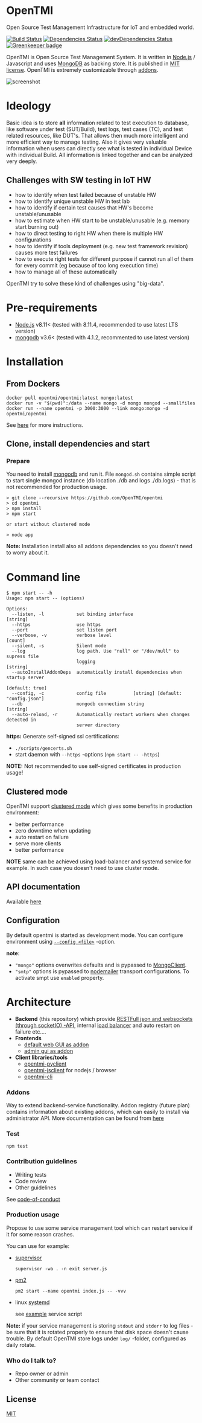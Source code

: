 # OpenTMI
Open Source Test Management Infrastructure for IoT and embedded world.

 [![Build Status][build-image]][build-url]
 [![Dependencies Status][depupdated-image]][depupdated-url]
 [![devDependencies Status][devdepupdated-image]][devdepupdated-url]
 [![Greenkeeper badge](https://badges.greenkeeper.io/OpenTMI/opentmi.svg)](https://greenkeeper.io/)


 <!--
[![Test Coverage][coveralls-image]][coveralls-url]
-->

OpenTMI is Open Source Test Management System. It is written in [Node.js][Node.js] / 
Javascript and uses [MongoDB][MongoDB] as backing store. It is published in [MIT license](LICENSE.md).
OpenTMI is extremely customizable through [addons](doc/addons.md).

![screenshot](doc/screenshot.jpg)

# Ideology

Basic idea is to store **all** information related to test execution to database, like software under test (SUT/Build), test logs, test cases (TC), and test related resources, like DUT's. That allows then much more intelligent and more efficient way to manage testing. Also it gives very valuable information when users can directly see what is tested in individual Device with individual Build. All information is linked together and can be analyzed very deeply.

## Challenges with SW testing in IoT HW
* how to identify when test failed because of unstable HW
* how to identify unique unstable HW in test lab
* how to identify if certain test causes that HW's become unstable/unusable
* how to estimate when HW start to be unstable/unusable (e.g. memory start burning out)
* how to direct testing to right HW when there is multiple HW configurations
* how to identify if tools deployment (e.g. new test framework revision) causes more test failures
* how to execute right tests for different purpose if cannot run all of them for every commit (eg because of too long execution time)
* how to manage all of these automatically

OpenTMI try to solve these kind of challenges using "big-data".

# Pre-requirements

* [Node.js][Node.js] v8.11< (tested with 8.11.4, recommended to use latest LTS version)
* [mongodb][MongoDB] v3.6< (tested with 4.1.2, recommented to use latest version)

# Installation

## From Dockers

```
docker pull opentmi/opentmi:latest mongo:latest
docker run -v "$(pwd)":/data --name mongo -d mongo mongod --smallfiles
docker run --name opentmi -p 3000:3000 --link mongo:mongo -d opentmi/opentmi
```

See [here](doc/docker.md) for more instructions.

## Clone, install dependencies and start

### Prepare

You need to install [mongodb][MongoDB] and run it. File `mongod.sh` contains simple script to start single
mongod instance (db location ./db and logs ./db.logs) - that is not recommended for production usage.

```
> git clone --recursive https://github.com/OpenTMI/opentmi
> cd opentmi
> npm install
> npm start

or start without clustered mode

> node app
```

**Note:** Installation install also all addons dependencies so you doesn't need to worry about it.

# Command line

```
$ npm start -- -h
Usage: npm start -- (options)

Options:
  --listen, -l            set binding interface                         [string]
  --https                 use https
  --port                  set listen port
  --verbose, -v           verbose level                                  [count]
  --silent, -s            Silent mode
  --log                   log path. Use "null" or "/dev/null" to supress file
                          logging                                       [string]
  --autoInstallAddonDeps  automatically install dependencies when startup server
                                                                 [default: true]
  --config, -c            config file          [string] [default: "config.json"]
  --db                    mongodb connection string                     [string]
  --auto-reload, -r       Automatically restart workers when changes detected in
                          server directory
```

**https:**
Generate self-signed ssl certifications:
* `./scripts/gencerts.sh`
* start daemon with `--https` -options (`npm start -- -https`)

**NOTE:** Not recommended to use self-signed certificates in production usage!

## Clustered mode

OpenTMI support [clustered mode](doc/cluster.md) which gives some benefits in production environment:
* better performance
* zero downtime when updating
* auto restart on failure
* serve more clients
* better performance

**NOTE** same can be achieved using load-balancer and systemd service for example.
In such case you doesn't need to use cluster mode.

## API documentation
Available [here](doc/APIs)

## Configuration

By default opentmi is started as development mode. You can configure environment using [`--config <file>`](`config.example.json`) -option.

**note**:
* `"mongo"` options overwrites defaults and is pypassed to [MongoClient](http://mongodb.github.io/node-mongodb-native/3.0/api/MongoClient.html).
* `"smtp"` options is pypassed to [nodemailer](https://nodemailer.com/smtp/) transport configurations. To activate smpt use `enabled` property.

# Architecture

* **Backend** (this repository)
    which provide [RESTFull json and websockets (through socketIO) -API](doc/APIs), internal [load balancer](doc/cluster.md) and auto restart on failure etc....
* **Frontends**
  * [default web GUI as addon](https://github.com/opentmi/opentmi-default-gui)
  * [admin gui as addon](https://github.com/opentmi/opentmi-adminui)
* **Client libraries/tools**
  * [opentmi-pyclient](https://github.com/opentmi/opentmi-pyclient)
  * [opentmi-jsclient](https://github.com/opentmi/opentmi-jsclient) for nodejs / browser
  * [opentmi-cli](https://github.com/opentmi/opentmi-cli)

### Addons
Way to extend backend-service functionality. Addon registry (future plan) contains information
about existing addons, which can easily to install via administrator API.
More documentation can be found from [here](doc/addons.md)

### Test

`npm test`

### Contribution guidelines

* Writing tests
* Code review
* Other guidelines

See [code-of-conduct](CODE_OF_CONDUCT.md)

### Production usage

Propose to use some service management tool which can restart service if it for some reason crashes.

You can use for example:
* [supervisor](https://github.com/petruisfan/node-supervisor)

    `supervisor -wa . -n exit server.js`

* [pm2](https://github.com/Unitech/pm2)

    `pm2 start --name opentmi index.js -- -vvv`

* linux [systemd](https://www.freedesktop.org/wiki/Software/systemd/)

    see [example](scripts/opentmi.service) service script

 **Note:** if your service management is storing `stdout` and `stderr` to log
 files - be sure that it is rotated properly to ensure that disk space doesn't
 cause trouble. By default OpenTMI store logs under `log/` -folder, configured as
 daily rotate.

### Who do I talk to?

* Repo owner or admin
* Other community or team contact

## License

  [MIT](LICENSE.md)

<!-- references -->
[Node.js]: https://nodejs.com
[MongoDB]: https://mongodb.com

[build-image]: https://circleci.com/gh/OpenTMI/opentmi.svg?style=svg
[build-url]: https://circleci.com/gh/OpenTMI/opentmi
[coveralls-image]: https://coveralls.io/repos/OpenTMI/opentmi/badge.svg?branch=master&service=github
[coveralls-url]: https://coveralls.io/github/OpenTMI/opentmi?branch=master

[depupdated-image]: https://david-dm.org/opentmi/opentmi.svg
[depupdated-url]: https://david-dm.org/opentmi/opentmi
[devdepupdated-image]: https://david-dm.org/opentmi/opentmi/dev-status.svg
[devdepupdated-url]: https://david-dm.org/opentmi/opentmi?type=dev

